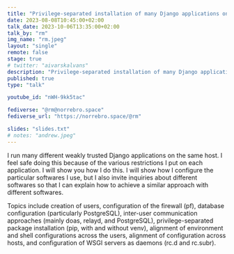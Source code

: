 ```yaml
---
title: "Privilege-separated installation of many Django applications on the same host"
date: 2023-08-08T10:45:00+02:00
talk_date: 2023-10-06T13:35:00+02:00
talk_by: "rm"
img_name: "rm.jpeg"
layout: "single"
remote: false
stage: true
# twitter: "aivarskalvans"
description: "Privilege-separated installation of many Django applications on the same host"
published: true
type: "talk"

youtube_id: "nWH-9kk5tac"

fediverse: "@rm@norrebro.space"
fediverse_url: "https://norrebro.space/@rm"

slides: "slides.txt"
# notes: "andrew.jpeg"
---
```


I run many different weakly trusted Django applications on the same host. I feel safe doing this because of the various restrictions I put on each application. I will show you how I do this. I will show how I configure the particular softwares I use, but I also invite inquiries about different softwares so that I can explain how to achieve a similar approach with different softwares.

Topics include creation of users, configuration of the firewall (pf), database configuration (particularly PostgreSQL), inter-user communication approaches (mainly doas, relayd, and PostgreSQL), privilege-separated package installation (pip, with and without venv), alignment of environment and shell configurations across the users, alignment of configuration across hosts, and configuration of WSGI servers as daemons (rc.d and rc.subr).

